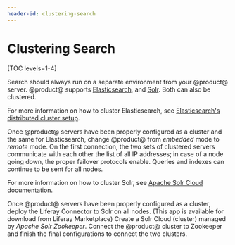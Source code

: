 ```yaml
---
header-id: clustering-search
---
```


# Clustering Search

[TOC levels=1-4]

Search should always run on a separate environment from your @product@ server.
@product@ supports 
[Elasticsearch](/docs/7-1/deploy/-/knowledge_base/d/installing-elasticsearch), 
and 
[Solr](/docs/7-1/deploy/-/knowledge_base/d/installing-solr). 
Both can also be clustered. 

For more information on how to cluster Elasticsearch, see 
[Elasticsearch's distributed cluster setup](https://www.elastic.co/guide/en/elasticsearch/guide/current/distributed-cluster.html). 

Once @product@ servers have been properly configured as a cluster and the same
for Elasticsearch, change @product@ from *embedded* mode to *remote* mode. On
the first connection, the two sets of clustered servers communicate with each
other the list of all IP addresses; in case of a node going down, the proper
failover protocols enable. Queries and indexes can continue to be sent for all
nodes.

For more information on how to cluster Solr, see 
[Apache Solr Cloud](https://cwiki.apache.org/confluence/display/solr/SolrCloud)
documentation. 

Once @product@ servers have been properly configured as a cluster, deploy the
Liferay Connector to Solr on all nodes. (This app is available for download
from Liferay Marketplace) Create a Solr Cloud (cluster) managed by _Apache Solr
Zookeeper_. Connect the @product@ cluster to Zookeeper and finish the final
configurations to connect the two clusters.
